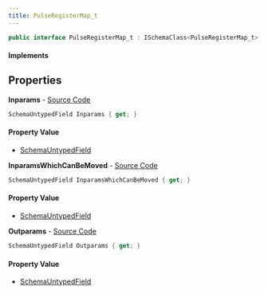 ```yaml
---
title: PulseRegisterMap_t
---
```


```csharp
public interface PulseRegisterMap_t : ISchemaClass<PulseRegisterMap_t>, ISchemaField, ISchemaClass, INativeHandle
```

#### Implements

## Properties

**Inparams** - [Source Code](https://github.com/swiftly-solution/swiftlys2/blob/main/managed/src/SwiftlyS2.Generated/Schemas/Interfaces/PulseRegisterMap_t.cs#L17)

```csharp
SchemaUntypedField Inparams { get; }
```

#### Property Value

- [SchemaUntypedField](/docs/api/shared/schemas/schemauntypedfield)

**InparamsWhichCanBeMoved** - [Source Code](https://github.com/swiftly-solution/swiftlys2/blob/main/managed/src/SwiftlyS2.Generated/Schemas/Interfaces/PulseRegisterMap_t.cs#L20)

```csharp
SchemaUntypedField InparamsWhichCanBeMoved { get; }
```

#### Property Value

- [SchemaUntypedField](/docs/api/shared/schemas/schemauntypedfield)

**Outparams** - [Source Code](https://github.com/swiftly-solution/swiftlys2/blob/main/managed/src/SwiftlyS2.Generated/Schemas/Interfaces/PulseRegisterMap_t.cs#L23)

```csharp
SchemaUntypedField Outparams { get; }
```

#### Property Value

- [SchemaUntypedField](/docs/api/shared/schemas/schemauntypedfield)

